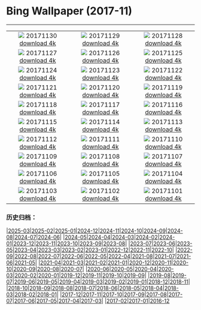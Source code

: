 # Bing Wallpaper (2017-11)
**************
| | | |
|:-:|:-:|:-:|
| ![](https://www.bing.com/az/hprichbg/rb/Piraputanga_EN-US15054048303_1920x1080.jpg) 20171130 [download 4k](https://www.bing.com/az/hprichbg/rb/Piraputanga_EN-US15054048303_UHD.jpg) | ![](https://www.bing.com/az/hprichbg/rb/LAUnionStation_EN-US9199909903_1920x1080.jpg) 20171129 [download 4k](https://www.bing.com/az/hprichbg/rb/LAUnionStation_EN-US9199909903_UHD.jpg) | ![](https://www.bing.com/az/hprichbg/rb/RiceLights_EN-US9205510065_1920x1080.jpg) 20171128 [download 4k](https://www.bing.com/az/hprichbg/rb/RiceLights_EN-US9205510065_UHD.jpg) |
| ![](https://www.bing.com/az/hprichbg/rb/BFBadger_EN-US10164748033_1920x1080.jpg) 20171127 [download 4k](https://www.bing.com/az/hprichbg/rb/BFBadger_EN-US10164748033_UHD.jpg) | ![](https://www.bing.com/az/hprichbg/rb/RRCNCA_EN-US9010154204_1920x1080.jpg) 20171126 [download 4k](https://www.bing.com/az/hprichbg/rb/RRCNCA_EN-US9010154204_UHD.jpg) | ![](https://www.bing.com/az/hprichbg/rb/RhoneRiverDusk_EN-US9143412025_1920x1080.jpg) 20171125 [download 4k](https://www.bing.com/az/hprichbg/rb/RhoneRiverDusk_EN-US9143412025_UHD.jpg) |
| ![](https://www.bing.com/az/hprichbg/rb/KatenaLuminarium_EN-US12074286571_1920x1080.jpg) 20171124 [download 4k](https://www.bing.com/az/hprichbg/rb/KatenaLuminarium_EN-US12074286571_UHD.jpg) | ![](https://www.bing.com/az/hprichbg/rb/TurkeyTail_EN-US10651209781_1920x1080.jpg) 20171123 [download 4k](https://www.bing.com/az/hprichbg/rb/TurkeyTail_EN-US10651209781_UHD.jpg) | ![](https://www.bing.com/az/hprichbg/rb/PowysCounty_EN-US11748646877_1920x1080.jpg) 20171122 [download 4k](https://www.bing.com/az/hprichbg/rb/PowysCounty_EN-US11748646877_UHD.jpg) |
| ![](https://www.bing.com/az/hprichbg/rb/PupsPlayGalapagos_EN-US8850145565_1920x1080.jpg) 20171121 [download 4k](https://www.bing.com/az/hprichbg/rb/PupsPlayGalapagos_EN-US8850145565_UHD.jpg) | ![](https://www.bing.com/az/hprichbg/rb/ChildrenofEarth_EN-US11097669458_1920x1080.jpg) 20171120 [download 4k](https://www.bing.com/az/hprichbg/rb/ChildrenofEarth_EN-US11097669458_UHD.jpg) | ![](https://www.bing.com/az/hprichbg/rb/HeadwatersWilderness_EN-US9635954803_1920x1080.jpg) 20171119 [download 4k](https://www.bing.com/az/hprichbg/rb/HeadwatersWilderness_EN-US9635954803_UHD.jpg) |
| ![](https://www.bing.com/az/hprichbg/rb/GranParadisoNP_EN-US11803196014_1920x1080.jpg) 20171118 [download 4k](https://www.bing.com/az/hprichbg/rb/GranParadisoNP_EN-US11803196014_UHD.jpg) | ![](https://www.bing.com/az/hprichbg/rb/RoyalAlcazars_EN-US13378849776_1920x1080.jpg) 20171117 [download 4k](https://www.bing.com/az/hprichbg/rb/RoyalAlcazars_EN-US13378849776_UHD.jpg) | ![](https://www.bing.com/az/hprichbg/rb/CorongBeachDrone_EN-US12754210743_1920x1080.jpg) 20171116 [download 4k](https://www.bing.com/az/hprichbg/rb/CorongBeachDrone_EN-US12754210743_UHD.jpg) |
| ![](https://www.bing.com/az/hprichbg/rb/OlivesTunisia_EN-US12251908561_1920x1080.jpg) 20171115 [download 4k](https://www.bing.com/az/hprichbg/rb/OlivesTunisia_EN-US12251908561_UHD.jpg) | ![](https://www.bing.com/az/hprichbg/rb/RosendaleTrestle_EN-US10115503783_1920x1080.jpg) 20171114 [download 4k](https://www.bing.com/az/hprichbg/rb/RosendaleTrestle_EN-US10115503783_UHD.jpg) | ![](https://www.bing.com/az/hprichbg/rb/PlanetariumBibliotheca_EN-US12150844356_1920x1080.jpg) 20171113 [download 4k](https://www.bing.com/az/hprichbg/rb/PlanetariumBibliotheca_EN-US12150844356_UHD.jpg) |
| ![](https://www.bing.com/az/hprichbg/rb/SecretaryHunt_EN-US11569265072_1920x1080.jpg) 20171112 [download 4k](https://www.bing.com/az/hprichbg/rb/SecretaryHunt_EN-US11569265072_UHD.jpg) | ![](https://www.bing.com/az/hprichbg/rb/VDFlagsNYC_EN-US9994291671_1920x1080.jpg) 20171111 [download 4k](https://www.bing.com/az/hprichbg/rb/VDFlagsNYC_EN-US9994291671_UHD.jpg) | ![](https://www.bing.com/az/hprichbg/rb/MudstoneBadlands_EN-US8474724583_1920x1080.jpg) 20171110 [download 4k](https://www.bing.com/az/hprichbg/rb/MudstoneBadlands_EN-US8474724583_UHD.jpg) |
| ![](https://www.bing.com/az/hprichbg/rb/HeronIslandShark_EN-US12565902939_1920x1080.jpg) 20171109 [download 4k](https://www.bing.com/az/hprichbg/rb/HeronIslandShark_EN-US12565902939_UHD.jpg) | ![](https://www.bing.com/az/hprichbg/rb/PointArenaLH_EN-US10512756450_1920x1080.jpg) 20171108 [download 4k](https://www.bing.com/az/hprichbg/rb/PointArenaLH_EN-US10512756450_UHD.jpg) | ![](https://www.bing.com/az/hprichbg/rb/CRGFerns_EN-US6132839947_1920x1080.jpg) 20171107 [download 4k](https://www.bing.com/az/hprichbg/rb/CRGFerns_EN-US6132839947_UHD.jpg) |
| ![](https://www.bing.com/az/hprichbg/rb/BudaCastle_EN-US8485958447_1920x1080.jpg) 20171106 [download 4k](https://www.bing.com/az/hprichbg/rb/BudaCastle_EN-US8485958447_UHD.jpg) | ![](https://www.bing.com/az/hprichbg/rb/FoucaultPendulum_EN-US9807228543_1920x1080.jpg) 20171105 [download 4k](https://www.bing.com/az/hprichbg/rb/FoucaultPendulum_EN-US9807228543_UHD.jpg) | ![](https://www.bing.com/az/hprichbg/rb/PrusikPeak_EN-US11656136546_1920x1080.jpg) 20171104 [download 4k](https://www.bing.com/az/hprichbg/rb/PrusikPeak_EN-US11656136546_UHD.jpg) |
| ![](https://www.bing.com/az/hprichbg/rb/TaProhm_EN-US10906968982_1920x1080.jpg) 20171103 [download 4k](https://www.bing.com/az/hprichbg/rb/TaProhm_EN-US10906968982_UHD.jpg) | ![](https://www.bing.com/az/hprichbg/rb/ShanwangpingKarst_EN-US5360258756_1920x1080.jpg) 20171102 [download 4k](https://www.bing.com/az/hprichbg/rb/ShanwangpingKarst_EN-US5360258756_UHD.jpg) | ![](https://www.bing.com/az/hprichbg/rb/Uummannaq_EN-US13029708316_1920x1080.jpg) 20171101 [download 4k](https://www.bing.com/az/hprichbg/rb/Uummannaq_EN-US13029708316_UHD.jpg) |

### 历史归档：

|[2025-03](/../2025-03/2025-03.md)|[2025-02](/../2025-02/2025-02.md)|[2025-01](/../2025-01/2025-01.md)|[2024-12](/../2024-12/2024-12.md)|[2024-11](/../2024-11/2024-11.md)|[2024-10](/../2024-10/2024-10.md)|[2024-09](/../2024-09/2024-09.md)|[2024-08](/../2024-08/2024-08.md)|[2024-07](/../2024-07/2024-07.md)|[2024-06](/../2024-06/2024-06.md)|
|[2024-05](/../2024-05/2024-05.md)|[2024-04](/../2024-04/2024-04.md)|[2024-03](/../2024-03/2024-03.md)|[2024-02](/../2024-02/2024-02.md)|[2024-01](/../2024-01/2024-01.md)|[2023-12](/../2023-12/2023-12.md)|[2023-11](/../2023-11/2023-11.md)|[2023-10](/../2023-10/2023-10.md)|[2023-09](/../2023-09/2023-09.md)|[2023-08](/../2023-08/2023-08.md)|
|[2023-07](/../2023-07/2023-07.md)|[2023-06](/../2023-06/2023-06.md)|[2023-05](/../2023-05/2023-05.md)|[2023-04](/../2023-04/2023-04.md)|[2023-03](/../2023-03/2023-03.md)|[2023-02](/../2023-02/2023-02.md)|[2023-01](/../2023-01/2023-01.md)|[2022-12](/../2022-12/2022-12.md)|[2022-11](/../2022-11/2022-11.md)|[2022-10](/../2022-10/2022-10.md)|
|[2022-09](/../2022-09/2022-09.md)|[2022-08](/../2022-08/2022-08.md)|[2022-07](/../2022-07/2022-07.md)|[2022-06](/../2022-06/2022-06.md)|[2022-05](/../2022-05/2022-05.md)|[2022-04](/../2022-04/2022-04.md)|[2021-08](/../2021-08/2021-08.md)|[2021-07](/../2021-07/2021-07.md)|[2021-06](/../2021-06/2021-06.md)|[2021-05](/../2021-05/2021-05.md)|
|[2021-04](/../2021-04/2021-04.md)|[2021-03](/../2021-03/2021-03.md)|[2021-02](/../2021-02/2021-02.md)|[2021-01](/../2021-01/2021-01.md)|[2020-12](/../2020-12/2020-12.md)|[2020-11](/../2020-11/2020-11.md)|[2020-10](/../2020-10/2020-10.md)|[2020-09](/../2020-09/2020-09.md)|[2020-08](/../2020-08/2020-08.md)|[2020-07](/../2020-07/2020-07.md)|
|[2020-06](/../2020-06/2020-06.md)|[2020-05](/../2020-05/2020-05.md)|[2020-04](/../2020-04/2020-04.md)|[2020-03](/../2020-03/2020-03.md)|[2020-02](/../2020-02/2020-02.md)|[2020-01](/../2020-01/2020-01.md)|[2019-12](/../2019-12/2019-12.md)|[2019-11](/../2019-11/2019-11.md)|[2019-10](/../2019-10/2019-10.md)|[2019-09](/../2019-09/2019-09.md)|
|[2019-08](/../2019-08/2019-08.md)|[2019-07](/../2019-07/2019-07.md)|[2019-06](/../2019-06/2019-06.md)|[2019-05](/../2019-05/2019-05.md)|[2019-04](/../2019-04/2019-04.md)|[2019-03](/../2019-03/2019-03.md)|[2019-02](/../2019-02/2019-02.md)|[2019-01](/../2019-01/2019-01.md)|[2018-12](/../2018-12/2018-12.md)|[2018-11](/../2018-11/2018-11.md)|
|[2018-10](/../2018-10/2018-10.md)|[2018-09](/../2018-09/2018-09.md)|[2018-08](/../2018-08/2018-08.md)|[2018-07](/../2018-07/2018-07.md)|[2018-06](/../2018-06/2018-06.md)|[2018-05](/../2018-05/2018-05.md)|[2018-04](/../2018-04/2018-04.md)|[2018-03](/../2018-03/2018-03.md)|[2018-02](/../2018-02/2018-02.md)|[2018-01](/../2018-01/2018-01.md)|
|[2017-12](/../2017-12/2017-12.md)|[2017-11](/2017-11.md)|[2017-10](/../2017-10/2017-10.md)|[2017-09](/../2017-09/2017-09.md)|[2017-08](/../2017-08/2017-08.md)|[2017-07](/../2017-07/2017-07.md)|[2017-06](/../2017-06/2017-06.md)|[2017-05](/../2017-05/2017-05.md)|[2017-04](/../2017-04/2017-04.md)|[2017-03](/../2017-03/2017-03.md)|
|[2017-02](/../2017-02/2017-02.md)|[2017-01](/../2017-01/2017-01.md)|[2016-12](/../2016-12/2016-12.md)